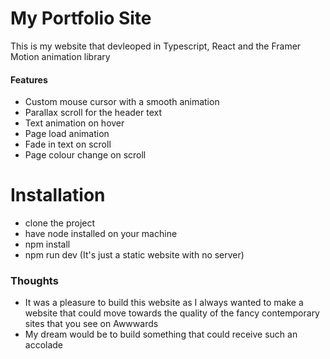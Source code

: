 # My Portfolio Site

This is my website that devleoped in Typescript, React and the Framer Motion animation library

#### Features
- Custom mouse cursor with a smooth animation
- Parallax scroll for the header text
- Text animation on hover
- Page load animation
- Fade in text on scroll
- Page colour change on scroll

# Installation
- clone the project
- have node installed on your machine
- npm install 
- npm run dev (It's just a static website with no server)

### Thoughts
- It was a pleasure to build this website as I always wanted to make a website that could move towards the quality of the fancy contemporary sites that you see on Awwwards
- My dream would be to build something that could receive such an accolade
